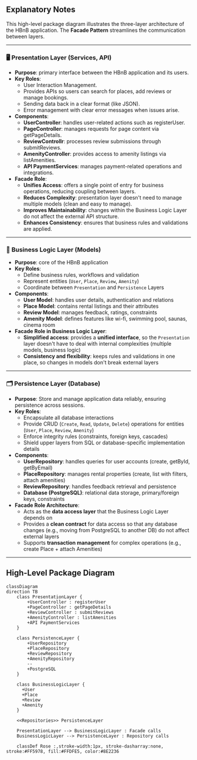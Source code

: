 ## Explanatory Notes

This high-level package diagram illustrates the three-layer architecture of the HBnB application.
The **Facade Pattern** streamlines the communication between layers.

---

### 🖥️ **Presentation Layer (Services, API)**

- **Purpose**: primary interface between the HBnB application and its users. 
- **Key Roles**:
  - User Interaction Management.
  - Provides APIs so users can search for places, add reviews or manage bookings.
  - Sending data back in a clear format (like JSON).
  - Error management with clear error messages when issues arise.
- **Components**:
  - **UserController**: handles user-related actions such as registerUser.
  - **PageController**: manages requests for page content via getPageDetails.
  - **ReviewControllr**: processes review submissions through submitReviews.
  - **AmenityController**: provides access to amenity listings via listAmenities.
  - **API PaymentServices**: manages payment-related operations and integrations.
- **Facade Role**:
  - **Unifies Access**: offers a single point of entry for business operations, reducing coupling between layers.
  - **Reduces Complexity**: presentation layer doesn't need to manage multiple models (clean and easy to manage).
  - **Improves Maintainability**: changes within the Business Logic Layer do not affect the external API structure.
  - **Enhances Consistency**: ensures that business rules and validations are applied.

---

### 🔗 **Business Logic Layer (Models)**

- **Purpose**: core of the HBnB application
- **Key Roles**:
  - Define business rules, workflows and validation
  - Represent entities (`User`, `Place`, `Review`, `Amenity`)
  - Coordinate between `Presentation` and `Persistence` Layers
- **Components**:
  - **User Model**: handles user details, authentication and relations
  - **Place Model**: contains rental listings and their attributes
  - **Review Model**: manages feedback, ratings, constraints
  - **Amenity Model**: defines features like wi-fi, swimming pool, saunas, cinema room
- **Facade Role in Business Logic Layer**:
  - **Simplified access**: provides a **unified interface**, so the `Presentation` layer doesn't have to deal with internal complexities (multiple models, business logic)
  - **Consistency and flexibility**: keeps rules and validations in one place, so changes in models don't break external layers

---

### 🗂️ **Persistence Layer (Database)**

- **Purpose**: Store and manage application data reliably, ensuring persistence across sessions.
- **Key Roles**:
  - Encapsulate all database interactions
  - Provide CRUD (`Create`, `Read`, `Update`, `Delete`) operations for entities (`User`, `Place`, `Review`, `Amenity`)
  - Enforce integrity rules (constraints, foreign keys, cascades)
  - Shield upper layers from SQL or database-specific implementation details
- **Components**:
  - **UserRepository**: handles queries for user accounts (create, getById, getByEmail)
  - **PlaceRepository**: manages rental properties (create, list with filters, attach amenities)
  - **ReviewRepository**: handles feedback retrieval and persistence
  - **Database (PostgreSQL)**: relational data storage, primary/foreign keys, constraints
- **Facade Role Architecture**:
  - Acts as the **data access layer** that the Business Logic Layer depends on
  - Provides a **clean contract** for data access so that any database changes (e.g., moving from PostgreSQL to another DB) do not affect external layers
  - Supports **transaction management** for complex operations (e.g., create Place + attach Amenities)

---

## High-Level Package Diagram

```mermaid
classDiagram
direction TB
    class PresentationLayer {
	    +UserController : registerUser
	    +PageController : getPageDetails
	    +ReviewController : submitReviews
	    +AmenityController : listAmenities
	    +API PaymentServices
    }

    class PersistenceLayer {
	    +UserRepository
	    +PlaceRepository
	    +ReviewRepository
	    +AmenityRepository
	    --
	    +PostgreSQL
    }

    class BusinessLogicLayer {
      +User
      +Place
      +Review
      +Amenity
    }

	<<Repositories>> PersistenceLayer

    PresentationLayer --> BusinessLogicLayer : Facade calls
    BusinessLogicLayer --> PersistenceLayer : Repository calls

	classDef Rose :,stroke-width:1px, stroke-dasharray:none, stroke:#FF5978, fill:#FFDFE5, color:#8E2236

```
